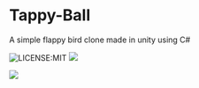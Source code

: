 # Tappy-Ball
A simple flappy bird clone made in unity using C#

![LICENSE:MIT](https://img.shields.io/badge/License-MIT-yellow.svg)
![](https://img.shields.io/github/languages/top/ShubhamGururani/Tappy-Ball.svg)

![](https://forthebadge.com/images/badges/built-for-android.svg)
